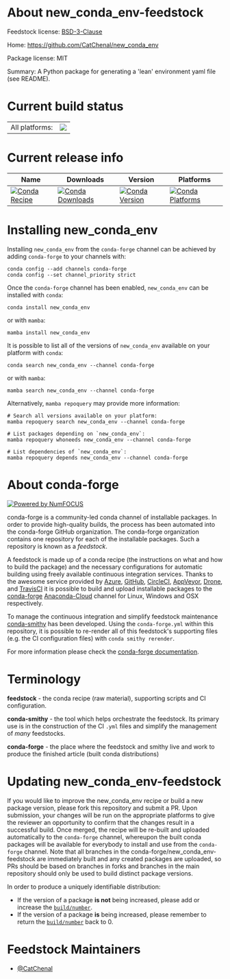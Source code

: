 About new_conda_env-feedstock
=============================

Feedstock license: [BSD-3-Clause](https://github.com/conda-forge/new_conda_env-feedstock/blob/main/LICENSE.txt)

Home: https://github.com/CatChenal/new_conda_env

Package license: MIT

Summary: A Python package for generating a 'lean' environment yaml file (see README).

Current build status
====================


<table><tr><td>All platforms:</td>
    <td>
      <a href="https://dev.azure.com/conda-forge/feedstock-builds/_build/latest?definitionId=18871&branchName=main">
        <img src="https://dev.azure.com/conda-forge/feedstock-builds/_apis/build/status/new_conda_env-feedstock?branchName=main">
      </a>
    </td>
  </tr>
</table>

Current release info
====================

| Name | Downloads | Version | Platforms |
| --- | --- | --- | --- |
| [![Conda Recipe](https://img.shields.io/badge/recipe-new_conda_env-green.svg)](https://anaconda.org/conda-forge/new_conda_env) | [![Conda Downloads](https://img.shields.io/conda/dn/conda-forge/new_conda_env.svg)](https://anaconda.org/conda-forge/new_conda_env) | [![Conda Version](https://img.shields.io/conda/vn/conda-forge/new_conda_env.svg)](https://anaconda.org/conda-forge/new_conda_env) | [![Conda Platforms](https://img.shields.io/conda/pn/conda-forge/new_conda_env.svg)](https://anaconda.org/conda-forge/new_conda_env) |

Installing new_conda_env
========================

Installing `new_conda_env` from the `conda-forge` channel can be achieved by adding `conda-forge` to your channels with:

```
conda config --add channels conda-forge
conda config --set channel_priority strict
```

Once the `conda-forge` channel has been enabled, `new_conda_env` can be installed with `conda`:

```
conda install new_conda_env
```

or with `mamba`:

```
mamba install new_conda_env
```

It is possible to list all of the versions of `new_conda_env` available on your platform with `conda`:

```
conda search new_conda_env --channel conda-forge
```

or with `mamba`:

```
mamba search new_conda_env --channel conda-forge
```

Alternatively, `mamba repoquery` may provide more information:

```
# Search all versions available on your platform:
mamba repoquery search new_conda_env --channel conda-forge

# List packages depending on `new_conda_env`:
mamba repoquery whoneeds new_conda_env --channel conda-forge

# List dependencies of `new_conda_env`:
mamba repoquery depends new_conda_env --channel conda-forge
```


About conda-forge
=================

[![Powered by
NumFOCUS](https://img.shields.io/badge/powered%20by-NumFOCUS-orange.svg?style=flat&colorA=E1523D&colorB=007D8A)](https://numfocus.org)

conda-forge is a community-led conda channel of installable packages.
In order to provide high-quality builds, the process has been automated into the
conda-forge GitHub organization. The conda-forge organization contains one repository
for each of the installable packages. Such a repository is known as a *feedstock*.

A feedstock is made up of a conda recipe (the instructions on what and how to build
the package) and the necessary configurations for automatic building using freely
available continuous integration services. Thanks to the awesome service provided by
[Azure](https://azure.microsoft.com/en-us/services/devops/), [GitHub](https://github.com/),
[CircleCI](https://circleci.com/), [AppVeyor](https://www.appveyor.com/),
[Drone](https://cloud.drone.io/welcome), and [TravisCI](https://travis-ci.com/)
it is possible to build and upload installable packages to the
[conda-forge](https://anaconda.org/conda-forge) [Anaconda-Cloud](https://anaconda.org/)
channel for Linux, Windows and OSX respectively.

To manage the continuous integration and simplify feedstock maintenance
[conda-smithy](https://github.com/conda-forge/conda-smithy) has been developed.
Using the ``conda-forge.yml`` within this repository, it is possible to re-render all of
this feedstock's supporting files (e.g. the CI configuration files) with ``conda smithy rerender``.

For more information please check the [conda-forge documentation](https://conda-forge.org/docs/).

Terminology
===========

**feedstock** - the conda recipe (raw material), supporting scripts and CI configuration.

**conda-smithy** - the tool which helps orchestrate the feedstock.
                   Its primary use is in the construction of the CI ``.yml`` files
                   and simplify the management of *many* feedstocks.

**conda-forge** - the place where the feedstock and smithy live and work to
                  produce the finished article (built conda distributions)


Updating new_conda_env-feedstock
================================

If you would like to improve the new_conda_env recipe or build a new
package version, please fork this repository and submit a PR. Upon submission,
your changes will be run on the appropriate platforms to give the reviewer an
opportunity to confirm that the changes result in a successful build. Once
merged, the recipe will be re-built and uploaded automatically to the
`conda-forge` channel, whereupon the built conda packages will be available for
everybody to install and use from the `conda-forge` channel.
Note that all branches in the conda-forge/new_conda_env-feedstock are
immediately built and any created packages are uploaded, so PRs should be based
on branches in forks and branches in the main repository should only be used to
build distinct package versions.

In order to produce a uniquely identifiable distribution:
 * If the version of a package **is not** being increased, please add or increase
   the [``build/number``](https://docs.conda.io/projects/conda-build/en/latest/resources/define-metadata.html#build-number-and-string).
 * If the version of a package **is** being increased, please remember to return
   the [``build/number``](https://docs.conda.io/projects/conda-build/en/latest/resources/define-metadata.html#build-number-and-string)
   back to 0.

Feedstock Maintainers
=====================

* [@CatChenal](https://github.com/CatChenal/)

